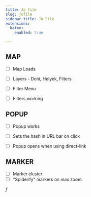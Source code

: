```yaml
---
title: Jo file
slug: jofile
sidebar_title: Jó File
extensions:
  katex:
    enabled: true

---
```




## MAP
 - [ ] Map Loads
 - [ ] Layers - Dohi, Helyek, Filters
 - [ ] Filter Menu
 - [ ] Filters working


## POPUP
 - [ ] Popup works
 - [ ] Sets the hash in URL bar on click
 - [ ] Popup opens when using direct-link


## MARKER
- [ ] Marker cluster
- [ ] "Spiderify" markers on max zoom

$f$


